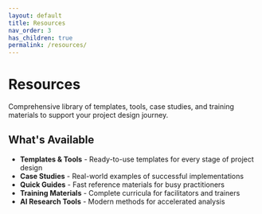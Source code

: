 ```yaml
---
layout: default
title: Resources
nav_order: 3
has_children: true
permalink: /resources/
---
```


# Resources

Comprehensive library of templates, tools, case studies, and training materials to support your project design journey.

## What's Available

- **Templates & Tools** - Ready-to-use templates for every stage of project design
- **Case Studies** - Real-world examples of successful implementations
- **Quick Guides** - Fast reference materials for busy practitioners
- **Training Materials** - Complete curricula for facilitators and trainers
- **AI Research Tools** - Modern methods for accelerated analysis